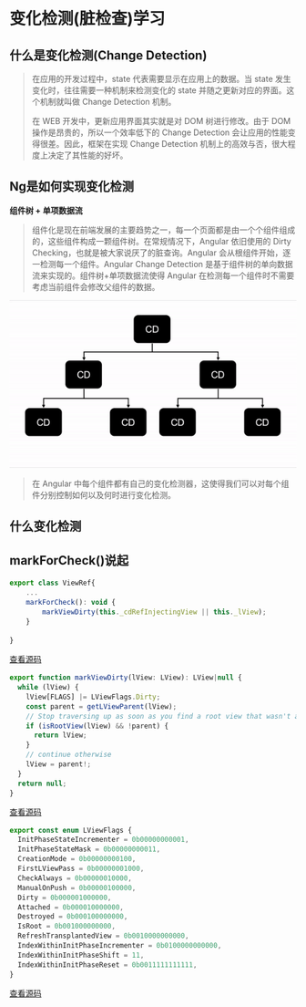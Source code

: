 # 变化检测(脏检查)学习

## 什么是变化检测(Change Detection)

> 在应用的开发过程中，state 代表需要显示在应用上的数据。当 state 发生变化时，往往需要一种机制来检测变化的 state 并随之更新对应的界面。这个机制就叫做 Change Detection 机制。
> 
> 在 WEB 开发中，更新应用界面其实就是对 DOM 树进行修改。由于 DOM 操作是昂贵的，所以一个效率低下的 Change Detection 会让应用的性能变得很差。因此，框架在实现 Change Detection 机制上的高效与否，很大程度上决定了其性能的好坏。

## Ng是如何实现变化检测

**组件树 + 单项数据流**
> 组件化是现在前端发展的主要趋势之一，每一个页面都是由一个个组件组成的，这些组件构成一颗组件树。在常规情况下，Angular 依旧使用的 Dirty Checking，也就是被大家说厌了的脏查询。Angular 会从根组件开始，逐一检测每一个组件。Angular Change Detection 是基于组件树的单向数据流来实现的。组件树+单项数据流使得 Angular 在检测每一个组件时不需要考虑当前组件会修改父组件的数据。

![Image](../docs-assets/默认组件树脏检查流程.gif)

> 在 Angular 中每个组件都有自己的变化检测器，这使得我们可以对每个组件分别控制如何以及何时进行变化检测。

## 什么变化检测
> 

## markForCheck()说起



``` js
export class ViewRef{
    ...
    markForCheck(): void {
        markViewDirty(this._cdRefInjectingView || this._lView);
    }

}

```
[查看源码](../sources/core/src/render3/view_ref.ts)

``` js
export function markViewDirty(lView: LView): LView|null {
  while (lView) {
    lView[FLAGS] |= LViewFlags.Dirty;
    const parent = getLViewParent(lView);
    // Stop traversing up as soon as you find a root view that wasn't attached to any container
    if (isRootView(lView) && !parent) {
      return lView;
    }
    // continue otherwise
    lView = parent!;
  }
  return null;
}
```
[查看源码](../sources/core/src/render3/instructions/shared.ts)

``` js
export const enum LViewFlags {
  InitPhaseStateIncrementer = 0b00000000001,
  InitPhaseStateMask = 0b00000000011,
  CreationMode = 0b00000000100,
  FirstLViewPass = 0b00000001000,
  CheckAlways = 0b00000010000,
  ManualOnPush = 0b00000100000,
  Dirty = 0b000001000000,
  Attached = 0b000010000000,
  Destroyed = 0b000100000000,
  IsRoot = 0b001000000000,
  RefreshTransplantedView = 0b0010000000000,
  IndexWithinInitPhaseIncrementer = 0b0100000000000,
  IndexWithinInitPhaseShift = 11,
  IndexWithinInitPhaseReset = 0b0011111111111,
}

```
[查看源码](../sources/core/src/render3/interfaces/view.ts)

